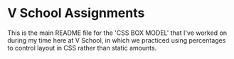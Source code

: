V School Assignments  
====================

This is the main README file for the 'CSS BOX MODEL' that I've worked on during my time here at V School, in which we practiced using percentages to control layout in CSS rather than static amounts.
